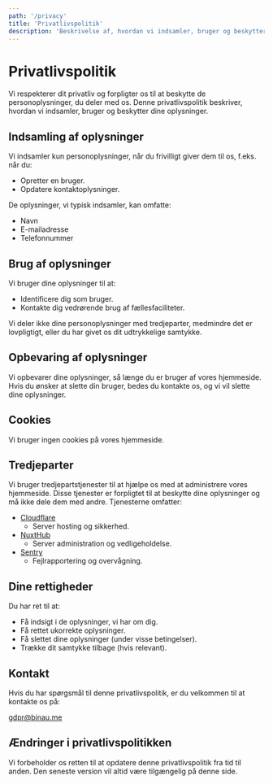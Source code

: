 ```yaml
---
path: '/privacy'
title: 'Privatlivspolitik'
description: 'Beskrivelse af, hvordan vi indsamler, bruger og beskytter dine oplysninger.'
---
```


# Privatlivspolitik

Vi respekterer dit privatliv og forpligter os til at beskytte de personoplysninger, du deler med os. Denne privatlivspolitik beskriver, hvordan vi indsamler, bruger og beskytter dine oplysninger.

## Indsamling af oplysninger

Vi indsamler kun personoplysninger, når du frivilligt giver dem til os, f.eks. når du:

- Opretter en bruger.
- Opdatere kontaktoplysninger.

De oplysninger, vi typisk indsamler, kan omfatte:

- Navn
- E-mailadresse
- Telefonnummer

## Brug af oplysninger

Vi bruger dine oplysninger til at:

- Identificere dig som bruger.
- Kontakte dig vedrørende brug af fællesfaciliteter.

Vi deler ikke dine personoplysninger med tredjeparter, medmindre det er lovpligtigt, eller du har givet os dit udtrykkelige samtykke.

## Opbevaring af oplysninger

Vi opbevarer dine oplysninger, så længe du er bruger af vores hjemmeside. Hvis du ønsker at slette din bruger, bedes du kontakte os, og vi vil slette dine oplysninger.

## Cookies

Vi bruger ingen cookies på vores hjemmeside.

## Tredjeparter

Vi bruger tredjepartstjenester til at hjælpe os med at administrere vores hjemmeside. Disse tjenester er forpligtet til at beskytte dine oplysninger og må ikke dele dem med andre. Tjenesterne omfatter:

- [Cloudflare](https://www.cloudflare.com/trust-hub/gdpr/)
  - Server hosting og sikkerhed.
- [NuxtHub](https://admin.hub.nuxt.com/privacy)
  - Server administration og vedligeholdelse.
- [Sentry](https://sentry.io/privacy/)
  - Fejlrapportering og overvågning.

## Dine rettigheder

Du har ret til at:

- Få indsigt i de oplysninger, vi har om dig.
- Få rettet ukorrekte oplysninger.
- Få slettet dine oplysninger (under visse betingelser).
- Trække dit samtykke tilbage (hvis relevant).

## Kontakt

Hvis du har spørgsmål til denne privatlivspolitik, er du velkommen til at kontakte os på:

gdpr@binau.me

## Ændringer i privatlivspolitikken

Vi forbeholder os retten til at opdatere denne privatlivspolitik fra tid til anden. Den seneste version vil altid være tilgængelig på denne side.
